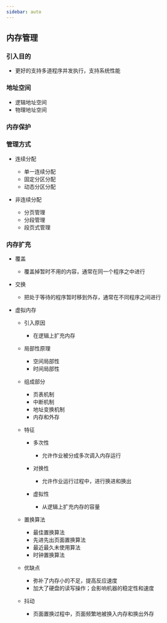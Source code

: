 ```yaml
---
sidebar: auto
---
```


## 内存管理

### 引入目的

- 更好的支持多道程序并发执行，支持系统性能

### 地址空间

- 逻辑地址空间
- 物理地址空间

### 内存保护

### 管理方式

- 连续分配

	- 单一连续分配
	- 固定分区分配
	- 动态分区分配

- 非连续分配

	- 分页管理
	- 分段管理
	- 段页式管理

### 内存扩充

- 覆盖

	- 覆盖掉暂时不用的内容，通常在同一个程序之中进行

- 交换

	- 把处于等待的程序暂时移到外存，通常在不同程序之间进行

- 虚拟内存

	- 引入原因

		- 在逻辑上扩充内存

	- 局部性原理

		- 空间局部性
		- 时间局部性

	- 组成部分

		- 页表机制
		- 中断机制
		- 地址变换机制
		- 内存和外存

	- 特征

		- 多次性

			- 允许作业被分成多次调入内存运行

		- 对换性

			- 允许作业运行过程中，进行换进和换出

		- 虚拟性

			- 从逻辑上扩充内存的容量

	- 置换算法

		- 最佳置换算法
		- 先进先出页面置换算法
		- 最近最久未使用算法
		- 时钟置换算法

	- 优缺点

		- 弥补了内存小的不足，提高反应速度
		- 加大了硬盘的读写操作；会影响机器的稳定性和速度

	- 抖动

		- 页面置换过程中，页面频繁地被换入内存和换出外存
